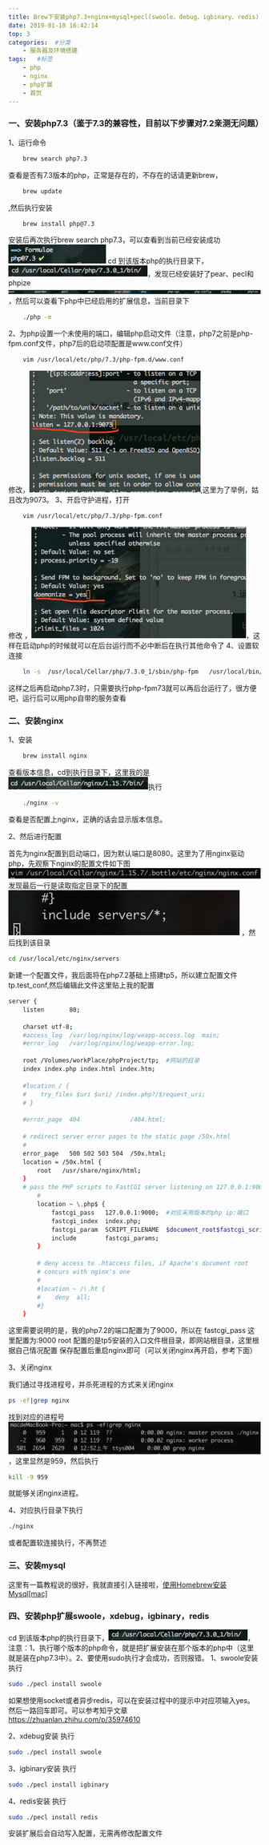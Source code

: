 ```yaml
---
title: Brew下安装php7.3+nginx+mysql+pecl(swoole、debug、igbinary、redis)
date: 2019-01-10 16:42:14
top: 3
categories:  #分类
    - 服务器及环境搭建
tags:   #标签
    - php
    - nginx
    - php扩展
    - 首页
---
```

### 一、安装php7.3（鉴于7.3的兼容性，目前以下步骤对7.2亲测无问题）
1、运行命令
``` bash
	brew search php7.3
```
查看是否有7.3版本的php，正常是存在的，不存在的话请更新brew，
``` bash
	brew update
```
,然后执行安装
``` bash
	brew install php@7.3
```
安装后再次执行brew search php7.3，可以查看到当前已经安装成功![](./lnmp-make/WX20190110-135803.png)
cd 到该版本php的执行目录下，![](./lnmp-make/1547100608023.jpg)，发现已经安装好了pear、pecl和phpize
![](./lnmp-make/1547100734305.jpg)，然后可以查看下php中已经启用的扩展信息，当前目录下
``` bash
	./php -m
```
2、为php设置一个未使用的端口，编辑php启动文件（注意，php7之前是php-fpm.conf文件，php7后的启动项配置是www.conf文件）
``` bash
	vim /usr/local/etc/php/7.3/php-fpm.d/www.conf
```
修改，![](./lnmp-make/WX20190110-144533.png),这里为了举例，姑且改为9073。
3、开启守护进程，打开
``` bash
	vim /usr/local/etc/php/7.3/php-fpm.conf
```
修改 ，![](./lnmp-make/1547101508207.jpg)，这样在启动php的时候就可以在后台运行而不必中断后在执行其他命令了
4、设置软连接
``` bash
	ln -s  /usr/local/Cellar/php/7.3.0_1/sbin/php-fpm   /usr/local/bin/php-fpm73
```
这样之后再启动php7.3时，只需要执行php-fpm73就可以再后台运行了，很方便吧，运行后可以用php自带的服务查看


### 二、安装nginx
1、安装
``` bash
	brew install nginx
```
查看版本信息，cd到执行目录下，这里我的是![](./lnmp-make/1547188800487.jpg)执行
``` bash
	./nginx -v
```
查看是否配置上nginx，正确的话会显示版本信息。

2、然后进行配置

首先为nginx配置到启动端口，因为默认端口是8080。这里为了用nginx驱动php，先观察下nginx的配置文件如下图![](./lnmp-make/1548089901464.jpg)
发现最后一行是读取指定目录下的配置
![](./lnmp-make/WX20190122-013544@2x.png)
，然后找到该目录
``` bash
cd /usr/local/etc/nginx/servers
```
新建一个配置文件，我后面将在php7.2基础上搭建tp5，所以建立配置文件tp.test_conf,然后编辑此文件这里贴上我的配置
``` bash
server {
    listen       80;

    charset utf-8;
    #access_log  /var/log/nginx/log/weapp-access.log  main;
    #error_log   /var/log/nginx/log/weapp-error.log;

    root /Volumes/workPlace/phpProject/tp;  #网站的目录
    index index.php index.html index.htm;

    #location / {
    #    try_files $uri $uri/ /index.php?/$request_uri;
    # }

    #error_page  404              /404.html;

    # redirect server error pages to the static page /50x.html
    #
    error_page   500 502 503 504  /50x.html;
    location = /50x.html {
        root   /usr/share/nginx/html;
    }
    # pass the PHP scripts to FastCGI server listening on 127.0.0.1:9000
        #
        location ~ \.php$ {
            fastcgi_pass   127.0.0.1:9000;  #对应采用版本的php ip:端口
            fastcgi_index  index.php;
            fastcgi_param  SCRIPT_FILENAME  $document_root$fastcgi_script_name;
            include        fastcgi_params;
        }
    
        # deny access to .htaccess files, if Apache's document root
        # concurs with nginx's one
        #
        #location ~ /\.ht {
        #    deny  all;
        #}
    }
```
这里需要说明的是，我的php7.2的端口配置为了9000，所以在
fastcgi_pass 这里配置为:9000
root 配置的是tp5安装的入口文件根目录，即网站根目录，这里根据自己情况配置
保存配置后重启nginx即可（可以关闭nginx再开启，参考下面）

3、关闭nginx

我们通过寻找进程号，并杀死进程的方式来关闭nginx
``` bash
ps -ef|grep nginx
```
找到对应的进程号![](./lnmp-make/WX20190122-011753@2x.png)，这里显然是959，然后执行
``` bash
kill -9 959
```
就能够关闭nginx进程。

4、对应执行目录下执行 
``` bash
./nginx
```
或者配置软连接执行，不再赘述


### 三、安装mysql
这里有一篇教程说的很好，我就直接引入链接啦，[使用Homebrew安装Mysql[mac]](https://www.jianshu.com/p/4cb5ef29a099)


### 四、安装php扩展swoole，xdebug，igbinary，redis
cd 到该版本php的执行目录下，![](./lnmp-make/1547100608023.jpg)，
注意：1、执行哪个版本的php命令，就是把扩展安装在那个版本的php中（这里就是装在php7.3中）。2、要使用sudo执行才会成功，否则报错。
1、swoole安装
执行
``` bash
sudo ./pecl install swoole
``` 
如果想使用socket或者异步redis，可以在安装过程中的提示中对应项输入yes。
然后一路回车即可。可以参考知乎文章
https://zhuanlan.zhihu.com/p/35974610

2、xdebug安装
执行
``` bash
sudo ./pecl install swoole
``` 
3、igbinary安装
执行
``` bash
sudo ./pecl install igbinary
``` 
4、redis安装
执行
``` bash
sudo ./pecl install redis
``` 
安装扩展后会自动写入配置，无需再修改配置文件

